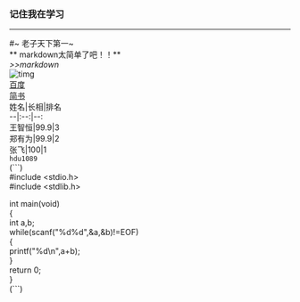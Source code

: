### 记住我在学习  
---  
#~ 老子天下第一~  
** markdown太简单了吧！！**  
*>>markdown*  
![timg](https://timgsa.baidu.com/timg?image&quality=80&size=b9999_10000&sec=1562310523202&di=e440ba0a9607e47b11ceb7055ed6adaa&imgtype=0&src=http%3A%2F%2Fpic19.nipic.com%2F20120211%2F7447807_175725670000_2.jpg"小猫")  
[百度](http://baidu.com)  
[简书](http://jianshu.com)  
姓名|长相|排名  
--|:--:|--:  
王智恒|99.9|3  
郑有为|99.9|2  
张飞|100|1  
`hdu1089`  
(```)  
	#include <stdio.h>  
#include <stdlib.h>  

int main(void)  
{  
    int a,b;  
    while(scanf("%d%d",&a,&b)!=EOF)  
    {  
           printf("%d\n",a+b);  
    }  
    return 0;  
}  
(```)  